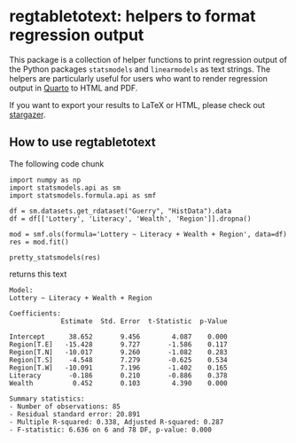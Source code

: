 # regtabletotext: helpers to format regression output

This package is a collection of helper functions to print regression output of the Python packages `statsmodels` and `linearmodels` as text strings. The helpers are particularly useful for users who want to render regression output in [Quarto](https://quarto.org/) to HTML and PDF.

If you want to export your results to LaTeX or HTML, please check out [stargazer](https://pypi.org/project/stargazer/).

## How to use regtabletotext

The following code chunk
```
import numpy as np
import statsmodels.api as sm
import statsmodels.formula.api as smf

df = sm.datasets.get_rdataset("Guerry", "HistData").data
df = df[['Lottery', 'Literacy', 'Wealth', 'Region']].dropna()

mod = smf.ols(formula='Lottery ~ Literacy + Wealth + Region', data=df)
res = mod.fit()

pretty_statsmodels(res)
```
returns this text
```
Model:
Lottery ~ Literacy + Wealth + Region

Coefficients:
             Estimate  Std. Error  t-Statistic  p-Value

Intercept      38.652       9.456        4.087    0.000
Region[T.E]   -15.428       9.727       -1.586    0.117
Region[T.N]   -10.017       9.260       -1.082    0.283
Region[T.S]    -4.548       7.279       -0.625    0.534
Region[T.W]   -10.091       7.196       -1.402    0.165
Literacy       -0.186       0.210       -0.886    0.378
Wealth          0.452       0.103        4.390    0.000

Summary statistics:
- Number of observations: 85
- Residual standard error: 20.891
- Multiple R-squared: 0.338, Adjusted R-squared: 0.287
- F-statistic: 6.636 on 6 and 78 DF, p-value: 0.000
```